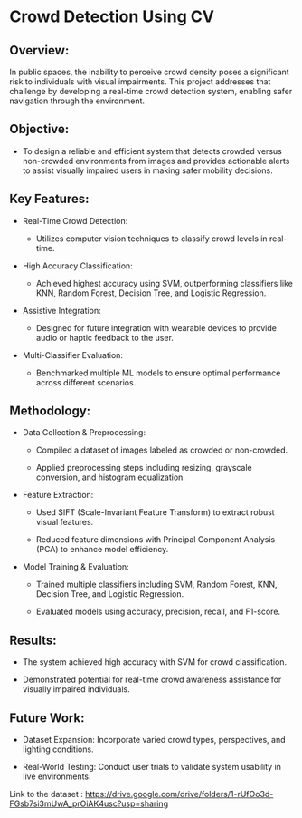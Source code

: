 # Crowd Detection Using CV

## Overview:
In public spaces, the inability to perceive crowd density poses a significant risk to individuals with visual impairments. This project addresses that challenge by developing a real-time crowd detection system, enabling safer navigation through the environment.

## Objective:
 - To design a reliable and efficient system that detects crowded versus non-crowded environments from images and provides actionable alerts to assist visually impaired users in making safer mobility decisions.

## Key Features:
 - Real-Time Crowd Detection:
   - Utilizes computer vision techniques to classify crowd levels in real-time.

 - High Accuracy Classification:
   - Achieved highest accuracy using SVM, outperforming classifiers like KNN, Random Forest, Decision Tree, and Logistic Regression.

 - Assistive Integration:
   - Designed for future integration with wearable devices to provide audio or haptic feedback to the user.

 - Multi-Classifier Evaluation:
   - Benchmarked multiple ML models to ensure optimal performance across different scenarios.

## Methodology:
 - Data Collection & Preprocessing:
   - Compiled a dataset of images labeled as crowded or non-crowded.

   - Applied preprocessing steps including resizing, grayscale conversion, and histogram equalization.

 - Feature Extraction:
   - Used SIFT (Scale-Invariant Feature Transform) to extract robust visual features.

   - Reduced feature dimensions with Principal Component Analysis (PCA) to enhance model efficiency.

 - Model Training & Evaluation:
   - Trained multiple classifiers including SVM, Random Forest, KNN, Decision Tree, and Logistic Regression.

   - Evaluated models using accuracy, precision, recall, and F1-score.

## Results:
 - The system achieved high accuracy with SVM for crowd classification.

 - Demonstrated potential for real-time crowd awareness assistance for visually impaired individuals.

## Future Work:
 - Dataset Expansion: Incorporate varied crowd types, perspectives, and lighting conditions.

 - Real-World Testing: Conduct user trials to validate system usability in live environments.


Link to the dataset : https://drive.google.com/drive/folders/1-rUfOo3d-FGsb7si3mUwA_prOiAK4usc?usp=sharing
